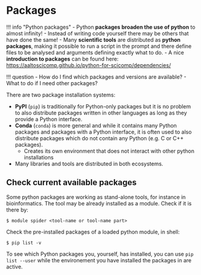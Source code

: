 # Packages

!!! info "Python packages"
    - Python **packages broaden the use of python** to almost infinity! 
    - Instead of writing code yourself there may be others that have done the
      same!
    - Many **scientific tools** are distributed as **python packages**, making
      it possible to run a script in the prompt and there define files to be
      analysed and arguments defining exactly what to do.
    - A nice **introduction to packages** can be found here:
      https://aaltoscicomp.github.io/python-for-scicomp/dependencies/ 

!!! question
    - How do I find which packages and versions are available?
    - What to do if I need other packages?
   
There are two package installation systems:

- **PyPI** (``pip``) is traditionally for Python-only packages but it is no problem to also distribute packages written in other languages as long as they provide a Python interface.
- **Conda** (``conda``) is more general and while it contains many Python packages and packages with a Python interface, it is often used to also distribute packages which do not contain any Python (e.g. C or C++ packages).
    - Creates its own environment that does not interact with other python installations
- Many libraries and tools are distributed in both ecosystems.


## Check current available packages


Some python packages are working as stand-alone tools, for instance in
bioinformatics. The tool may be already installed as a module. Check if it is
there by:

```
$ module spider <tool-name or tool-name part> 
```
   
Check the pre-installed packages of a loaded python module, in shell:

```
$ pip list -v
```

To see which Python packages you, yourself, has installed, you can use `pip
list --user` while the environement you have installed the packages in are
active.
